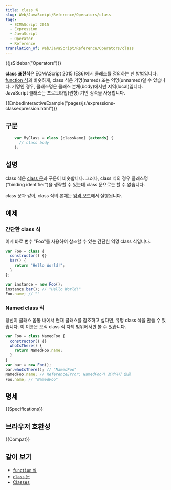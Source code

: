 ```yaml
---
title: class 식
slug: Web/JavaScript/Reference/Operators/class
tags:
  - ECMAScript 2015
  - Expression
  - JavaScript
  - Operator
  - Reference
translation_of: Web/JavaScript/Reference/Operators/class
---
```

{{jsSidebar("Operators")}}

**class 표현식**은 ECMAScript 2015 (ES6)에서 클래스를 정의하는 한 방법입니다. [function 식](/ko/docs/Web/JavaScript/Reference/Operators/function)과 비슷하게, class 식은 기명(named) 또는 익명(unnamed)일 수 있습니다. 기명인 경우, 클래스명은 클래스 본체(body)에서만 지역(local)입니다. JavaScript 클래스는 프로토타입(원형) 기반 상속을 사용합니다.

{{EmbedInteractiveExample("pages/js/expressions-classexpression.html")}}

## 구문

```js
    var MyClass = class [className] [extends] {
      // class body
    };
```

## 설명

class 식은 [class 문](/ko/docs/Web/JavaScript/Reference/Statements/class)과 구문이 비슷합니다. 그러나, class 식의 경우 클래스명("binding identifier")을 생략할 수 있는데 class 문으로는 할 수 없습니다.

class 문과 같이, class 식의 본체는 [엄격 모드](/ko/docs/Web/JavaScript/Reference/Strict_mode)에서 실행됩니다.

## 예제

### 간단한 class 식

이게 바로 변수 "Foo"를 사용하여 참조할 수 있는 간단한 익명 class 식입니다.

```js
var Foo = class {
  constructor() {}
  bar() {
    return "Hello World!";
  }
};

var instance = new Foo();
instance.bar(); // "Hello World!"
Foo.name; // ""
```

### Named class 식

당신이 클래스 몸통 내에서 현재 클래스를 참조하고 싶다면, 유명 class 식을 만들 수 있습니다. 이 이름은 오직 class 식 자체 범위에서만 볼 수 있습니다.

```js
var Foo = class NamedFoo {
  constructor() {}
  whoIsThere() {
    return NamedFoo.name;
  }
}
var bar = new Foo();
bar.whoIsThere(); // "NamedFoo"
NamedFoo.name; // ReferenceError: NamedFoo가 정의되지 않음
Foo.name; // "NamedFoo"
```

## 명세

{{Specifications}}

## 브라우저 호환성

{{Compat}}

## 같이 보기

- [`function` 식](/ko/docs/Web/JavaScript/Reference/Operators/function)
- [`class` 문](/ko/docs/Web/JavaScript/Reference/Statements/class)
- [Classes](/ko/docs/Web/JavaScript/Reference/Classes)
